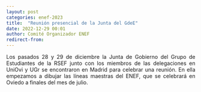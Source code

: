 ```yaml
---
layout: post
categories: enef-2023
title:  "Reunión presencial de la Junta del GdeE"
date: 2022-12-29 00:01
author: Comité Organizador ENEF
redirect-from:
---
```


<p style="text-align: justify;">Los pasados 28 y 29 de diciembre la Junta de Gobierno del Grupo de Estudiantes de la RSEF junto con los miembros de las delegaciones en UniOvi y UGr se encontraron en Madrid para celebrar una reunión. En ella empezamos a dibujar las líneas maestras del ENEF, que se celebrará en Oviedo a finales del mes de julio.</p>
